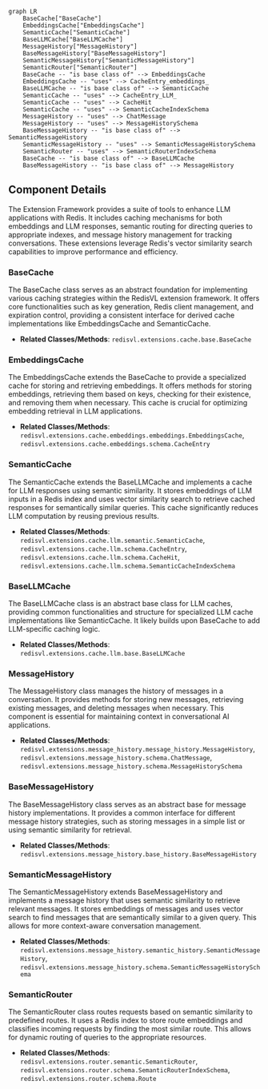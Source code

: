 ```mermaid
graph LR
    BaseCache["BaseCache"]
    EmbeddingsCache["EmbeddingsCache"]
    SemanticCache["SemanticCache"]
    BaseLLMCache["BaseLLMCache"]
    MessageHistory["MessageHistory"]
    BaseMessageHistory["BaseMessageHistory"]
    SemanticMessageHistory["SemanticMessageHistory"]
    SemanticRouter["SemanticRouter"]
    BaseCache -- "is base class of" --> EmbeddingsCache
    EmbeddingsCache -- "uses" --> CacheEntry_embeddings_
    BaseLLMCache -- "is base class of" --> SemanticCache
    SemanticCache -- "uses" --> CacheEntry_LLM_
    SemanticCache -- "uses" --> CacheHit
    SemanticCache -- "uses" --> SemanticCacheIndexSchema
    MessageHistory -- "uses" --> ChatMessage
    MessageHistory -- "uses" --> MessageHistorySchema
    BaseMessageHistory -- "is base class of" --> SemanticMessageHistory
    SemanticMessageHistory -- "uses" --> SemanticMessageHistorySchema
    SemanticRouter -- "uses" --> SemanticRouterIndexSchema
    BaseCache -- "is base class of" --> BaseLLMCache
    BaseMessageHistory -- "is base class of" --> MessageHistory
```

## Component Details

The Extension Framework provides a suite of tools to enhance LLM applications with Redis. It includes caching mechanisms for both embeddings and LLM responses, semantic routing for directing queries to appropriate indexes, and message history management for tracking conversations. These extensions leverage Redis's vector similarity search capabilities to improve performance and efficiency.

### BaseCache
The BaseCache class serves as an abstract foundation for implementing various caching strategies within the RedisVL extension framework. It offers core functionalities such as key generation, Redis client management, and expiration control, providing a consistent interface for derived cache implementations like EmbeddingsCache and SemanticCache.
- **Related Classes/Methods**: `redisvl.extensions.cache.base.BaseCache`

### EmbeddingsCache
The EmbeddingsCache extends the BaseCache to provide a specialized cache for storing and retrieving embeddings. It offers methods for storing embeddings, retrieving them based on keys, checking for their existence, and removing them when necessary. This cache is crucial for optimizing embedding retrieval in LLM applications.
- **Related Classes/Methods**: `redisvl.extensions.cache.embeddings.embeddings.EmbeddingsCache`, `redisvl.extensions.cache.embeddings.schema.CacheEntry`

### SemanticCache
The SemanticCache extends the BaseLLMCache and implements a cache for LLM responses using semantic similarity. It stores embeddings of LLM inputs in a Redis index and uses vector similarity search to retrieve cached responses for semantically similar queries. This cache significantly reduces LLM computation by reusing previous results.
- **Related Classes/Methods**: `redisvl.extensions.cache.llm.semantic.SemanticCache`, `redisvl.extensions.cache.llm.schema.CacheEntry`, `redisvl.extensions.cache.llm.schema.CacheHit`, `redisvl.extensions.cache.llm.schema.SemanticCacheIndexSchema`

### BaseLLMCache
The BaseLLMCache class is an abstract base class for LLM caches, providing common functionalities and structure for specialized LLM cache implementations like SemanticCache. It likely builds upon BaseCache to add LLM-specific caching logic.
- **Related Classes/Methods**: `redisvl.extensions.cache.llm.base.BaseLLMCache`

### MessageHistory
The MessageHistory class manages the history of messages in a conversation. It provides methods for storing new messages, retrieving existing messages, and deleting messages when necessary. This component is essential for maintaining context in conversational AI applications.
- **Related Classes/Methods**: `redisvl.extensions.message_history.message_history.MessageHistory`, `redisvl.extensions.message_history.schema.ChatMessage`, `redisvl.extensions.message_history.schema.MessageHistorySchema`

### BaseMessageHistory
The BaseMessageHistory class serves as an abstract base for message history implementations. It provides a common interface for different message history strategies, such as storing messages in a simple list or using semantic similarity for retrieval.
- **Related Classes/Methods**: `redisvl.extensions.message_history.base_history.BaseMessageHistory`

### SemanticMessageHistory
The SemanticMessageHistory extends BaseMessageHistory and implements a message history that uses semantic similarity to retrieve relevant messages. It stores embeddings of messages and uses vector search to find messages that are semantically similar to a given query. This allows for more context-aware conversation management.
- **Related Classes/Methods**: `redisvl.extensions.message_history.semantic_history.SemanticMessageHistory`, `redisvl.extensions.message_history.schema.SemanticMessageHistorySchema`

### SemanticRouter
The SemanticRouter class routes requests based on semantic similarity to predefined routes. It uses a Redis index to store route embeddings and classifies incoming requests by finding the most similar route. This allows for dynamic routing of queries to the appropriate resources.
- **Related Classes/Methods**: `redisvl.extensions.router.semantic.SemanticRouter`, `redisvl.extensions.router.schema.SemanticRouterIndexSchema`, `redisvl.extensions.router.schema.Route`
